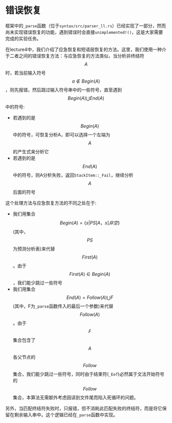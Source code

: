 # 错误恢复

框架中的`_parse`函数（位于`syntax/src/parser_ll.rs`）已经实现了一部分，然而尚未实现错误恢复的功能，遇到错误时会直接`unimplemented!()`，这是大家需要完成的实验任务。

在lecture4中，我们介绍了应急恢复和短语层恢复的方法。这里，我们使用一种介于二者之间的错误恢复方法：与应急恢复的方法类似，当分析非终结符$$A$$时，若当前输入符号$$a \notin Begin(A)$$，则先报错，然后跳过输入符号串中的一些符号，直至遇到$$Begin(A) \bigcup End(A)$$中的符号:
- 若遇到的是$$Begin(A)$$中的符号，可恢复分析A，即可以选择一个左端为$$A$$的产生式来分析它
- 若遇到的是$$End(A)$$中的符号，则A分析失败，返回`StackItem::_Fail`，继续分析$$A$$后面的符号

这个处理方法与应急恢复方法的不同之处在于:
- 我们用集合$$Begin(A) = \{s | PS[A， s]非空\}$$(其中，$$PS$$为预测分析表)来代替$$First(A)$$。由于$$First(A) \in Begin(A)$$，我们能少跳过一些符号
- 我们用集合$$End(A) = Follow(A) \bigcup F$$(其中，F为`_parse`函数传入的最后一个参数)来代替$$Follow(A)$$。由于$$F$$集合包含了$$A$$各父节点的$$Follow$$集合，我们能少跳过一些符号，同时由于结束符(`_Eof`)必然属于文法开始符号的$$Follow$$集合，本算法无需额外考虑因读到文件尾而陷入死循环的问题。

另外，当匹配终结符失败时，只报错，但不消耗此匹配失败的终结符，而是将它保留在剩余输入串中。这个逻辑已经在`_parse`函数中实现。
